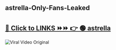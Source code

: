 
 ## astrella-Only-Fans-Leaked

# <h2><a href="https://clipsfans.com/astrella&ref=git">🔗 Click to LINKS ⏩⏩ 👉 🟢 astrella </a></h2>

<a href="https://clipsfans.com/astrella&ref=git" rel="nofollow" data-target="animated-image.originalLink"><img src="https://i.ibb.co.com/xMMVF88/686577567.gif" alt="Viral Video Original" style="max-width: 100%; display: inline-block;" data-target="animated-image.originalImage"></a>
